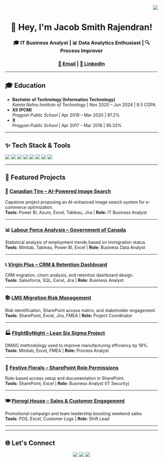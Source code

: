 <div align="center">

<img src="https://komarev.com/ghpvc/?username=jacobsmithrajendran" align="right" />
<br/>

# 👋 Hey, I'm Jacob Smith Rajendran!

### 🎓 IT Business Analyst | 📊 Data Analytics Enthusiast | 🔍 Process Improver  
### [📧 Email](mailto:jacobsmithrajendran@gmail.com) | [🔗 LinkedIn](https://www.linkedin.com/in/jacob-smith-rajendran-678316244)

</div>

---

## 🎓 Education

- **Bachelor of Technology (Information Technology)**  
  *Kamla Nehru Institute of Technology* | Nov 2020 – Jun 2024 | 8.5 CGPA  
- **XII (PCM)**  
  *Pragyan Public School* | Apr 2019 – Mar 2020 | 97.2%  
- **X**  
  *Pragyan Public School* | Apr 2017 – Mar 2018 | 95.33%  

---

## ✨ Tech Stack & Tools

<img src="https://img.shields.io/badge/-SQL-003B57?style=for-the-badge&logo=mysql&logoColor=white" />
<img src="https://img.shields.io/badge/-Power%20BI-F2C811?style=for-the-badge&logo=powerbi&logoColor=black" />
<img src="https://img.shields.io/badge/-Tableau-E97627?style=for-the-badge&logo=tableau&logoColor=white" />
<img src="https://img.shields.io/badge/-Minitab-007ACC?style=for-the-badge&logoColor=white" />
<img src="https://img.shields.io/badge/-Salesforce-00A1E0?style=for-the-badge&logo=salesforce&logoColor=white" />
<img src="https://img.shields.io/badge/-Jira-0052CC?style=for-the-badge&logo=jira&logoColor=white" />
<img src="https://img.shields.io/badge/-Excel-217346?style=for-the-badge&logo=microsoft-excel&logoColor=white" />
<img src="https://img.shields.io/badge/-SharePoint-0078D4?style=for-the-badge&logo=microsoft&logoColor=white" />

---

## 📁 Featured Projects

### 🛒 [Canadian Tire – AI-Powered Image Search](./canadian-tire-ai-search)
Capstone project proposing an AI-enhanced image search system for e-commerce optimization.  
**Tools:** Power BI, Azure, Excel, Tableau, Jira | **Role:** IT Business Analyst  

---

### 📊 [Labour Force Analysis – Government of Canada](./labour-force-analysis)
Statistical analysis of employment trends based on immigration status.  
**Tools:** Minitab, Tableau, Power BI, Excel | **Role:** Business Data Analyst  

---

### 📞 [Virgin Plus – CRM & Retention Dashboard](./virgin-plus-crm-analysis)
CRM migration, churn analysis, and retention dashboard design.  
**Tools:** Salesforce, SQL, Excel, Jira | **Role:** Business Analyst  

---

### 📚 [LMS Migration Risk Management](./lms-migration-project)
Risk identification, SharePoint access matrix, and stakeholder engagement.  
**Tools:** SharePoint, Excel, Jira, FMEA | **Role:** Project Coordinator  

---

### 🏭 [FlightByNight – Lean Six Sigma Project](./flightbynight-lean-process)
DMAIC methodology used to improve manufacturing efficiency by 18%.  
**Tools:** Minitab, Excel, FMEA | **Role:** Process Analyst  

---

### 💐 [Festive Florals – SharePoint Role Permissions](./festive-florals-permissions)
Role-based access setup and documentation in SharePoint.  
**Tools:** SharePoint, Excel | **Role:** Business Analyst (IT Security)  

---

### 🍽️ [Pierogi House – Sales & Customer Engagement](./pierogi-house-leadership)
Promotional campaign and team leadership boosting weekend sales.  
**Tools:** POS, Excel, Customer Logs | **Role:** Shift Lead  

---


---

## 🌐 Let's Connect

<div align="center">

[<img src="https://img.shields.io/badge/GitHub-000?style=for-the-badge&logo=github&logoColor=white" />](https://github.com/jacobsmithrajendran)
[<img src="https://img.shields.io/badge/LinkedIn-0A66C2?style=for-the-badge&logo=linkedin&logoColor=white" />](https://www.linkedin.com/in/jacob-smith-rajendran-678316244)
[<img src="https://img.shields.io/badge/Gmail-D14836?style=for-the-badge&logo=gmail&logoColor=white" />](mailto:jacobsmithrajendran@gmail.com)

</div>
